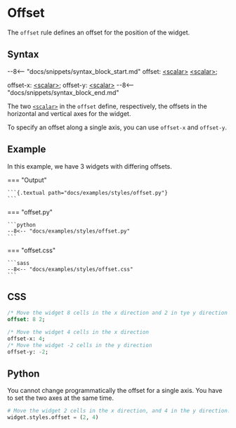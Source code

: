 # Offset

The `offset` rule defines an offset for the position of the widget.

## Syntax

--8<-- "docs/snippets/syntax_block_start.md"
offset: <a href="../../css_types/scalar">&lt;scalar&gt;</a> <a href="../../css_types/scalar">&lt;scalar&gt;</a>;

offset-x: <a href="../../css_types/scalar">&lt;scalar&gt;</a>;
offset-y: <a href="../../css_types/scalar">&lt;scalar&gt;</a> 
--8<-- "docs/snippets/syntax_block_end.md"

The two [`<scalar>`](../../css_types/scalar) in the `offset` define, respectively, the offsets in the horizontal and vertical axes for the widget.

To specify an offset along a single axis, you can use `offset-x` and `offset-y`.

## Example

In this example, we have 3 widgets with differing offsets.

=== "Output"

    ```{.textual path="docs/examples/styles/offset.py"}
    ```

=== "offset.py"

    ```python
    --8<-- "docs/examples/styles/offset.py"
    ```

=== "offset.css"

    ```sass
    --8<-- "docs/examples/styles/offset.css"
    ```

## CSS

```sass
/* Move the widget 8 cells in the x direction and 2 in tye y direction */
offset: 8 2;

/* Move the widget 4 cells in the x direction
offset-x: 4;
/* Move the widget -2 cells in the y direction
offset-y: -2;
```

## Python

You cannot change programmatically the offset for a single axis.
You have to set the two axes at the same time.

```python
# Move the widget 2 cells in the x direction, and 4 in the y direction.
widget.styles.offset = (2, 4)
```

